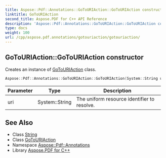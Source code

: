 ```yaml
---
title: Aspose::Pdf::Annotations::GoToURIAction::GoToURIAction constructor
linktitle: GoToURIAction
second_title: Aspose.PDF for C++ API Reference
description: 'Aspose::Pdf::Annotations::GoToURIAction::GoToURIAction constructor. Creates an instance of GoToURIAction class in C++.'
type: docs
weight: 100
url: /cpp/aspose.pdf.annotations/gotouriaction/gotouriaction/
---
```

## GoToURIAction::GoToURIAction constructor


Creates an instance of [GoToURIAction](../) class.

```cpp
Aspose::Pdf::Annotations::GoToURIAction::GoToURIAction(System::String uri)
```


| Parameter | Type | Description |
| --- | --- | --- |
| uri | System::String | The uniform resource identifier to resolve. |

## See Also

* Class [String](../../../system/string/)
* Class [GoToURIAction](../)
* Namespace [Aspose::Pdf::Annotations](../../)
* Library [Aspose.PDF for C++](../../../)
